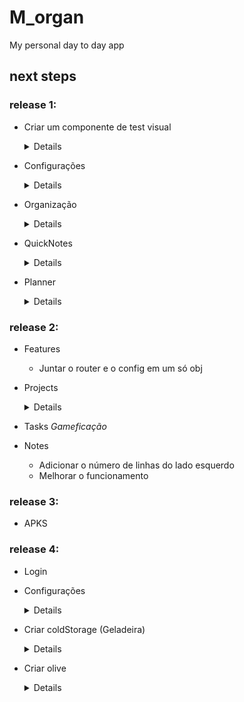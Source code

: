 # M_organ
My personal day to day app

## next steps

### release 1:
- Criar um componente de test visual
    <details>
    - ~Input~
    - ~Select~
    - ~Button~
    - ~Checkbox~
    - ~Date~
    - ~X (cancel)~
    - ~Card~
    - ~Titles~
    - ~Text~
    - Diálogos
    </details>


- Configurações
    <details>
    - ~Criar avisinhos~
    - ~No caso da plataforma estar rodando dentro de um ambiente de dev, automaticamente puxar o componente de tester, ter uma opção nas configs para puxar isso
    - ~Avisar que as informações são salvas apenas localmente~
    - ~Opção para retirar os avisos~
    - ~Método externo para adicionar avisos~
    - ~Novo padrão p/ botões de opções~
    - ~Colocar task e notes padrões~
    - ~Método de mostrar o coisa de teste~
    - ~Escrever em algum lugar os padrões aceitáveis para cada componente~
    - ~Expor configs padrões para o router e pegar ela nas configs:~
        - ~Gerar notes e tasks padrões~
        - ~Mudar o timing de html - md~

    - Bug das notes
    </details>


- Organização
    <details>
    - ~Better readme~
    - ~Limpar arquivos antigos~
    - ~Organizar os arquivos~
    - ~Novas fotos e nome de pacote e no header do navegador~
    </details>

- QuickNotes
    <details>
    - ~Object Reading Navbar~
    - ~Changing selected~
    - ~Replicating change in main screen~
    - ~Different notes~
    - ~Organization~

    - ~Salvar o HTML atual~
    - ~Get caret position every change~
    - ~Organização~
    - ~Loop por cada elemento~
    - ~Marcar a posição atual do caret~

    - ~Passar de html para texto simples, guardar isso~
    - ~Jogar as classes CSS~
    - ~Limpar as classes que não existem mais~
    - ~Change caret position to the marked~
    - ~Executar on start~
    - ~Não deixar sub repetir~
    - ~Só executar a função na linha atual~
    - ~Quando deleta o botão de adicionar some~
    - ~Postar as informações só a cada x segundos~
    - ~Criar novos folders e textos~
    
    - ~Mudar de p para uma tag de buttão-text~
    - ~Resolver os bugs quando é passado de html para md~
        - ~Primeira linha não ser div~
        - ~Criação de Divs multilinhas~
        - ~MD não ta trocando kkk~
        - ~Quando a pessoa apertar enter, salvar a posição do caret e trocar depois da func~
    - ~UX/UI~
    - Salvar a última data de modificação
    - Separar o quando o elemento é um sub repetido
    </details>


- Planner
    <details>
    - ~Show WeekBased - show what day of the week and entire week~
    - ~Show another week~
    - ~Show last 3 days~
    - ~Better UI~
    - ~Create an task~
    - ~Checking task~
    - ~Weekly Tasks~
    - ~Deleting Tasks~
    - ~Generating ID on create~
    - ~show only availables for that day~
    - ~Good color when everything is completed~
    - Mudar do padrão atual para real dates
        - Criar uma função para passar da realdate para um padrão legível (Deve ter algo já natural de js)
    - Organizar as funções
    - Tasks Unicas
    - Limite de data p/ tasks
    </details>

### release 2:

- Features
    - Juntar o router e o config em um só obj

- Projects
    <details>
    - Features e releases
    - Tasks para cada projeto
    - Data limite para essas coisas
    - *FUTURO* método da Olive mostrar esses dados em outros lugares
    </details>

- Tasks *Gameficação*

- Notes
    - Adicionar o número de linhas do lado esquerdo
    - Melhorar o funcionamento
### release 3:

- APKS

### release 4:

- Login

- Configurações
    <details>
    - Conexão com o Handler de erros
    - Qualquer async que possa dar erro jogar aqui
    </details>

- Criar coldStorage (Geladeira)
    <details>
    Um service escondidinho para ajudar no controle de array-id data type, por enquanto só para svelte e futuramente trazer ele como geral
    - Mudar o sistema atual para conectar com ele (como node package)
    - Dar a opção dele conectar com um backend, com troca de login e tals
    </details>

- Criar olive
    <details>
    UM BE para conexão com mongo
    - Sistema de login BEEEM seguro
    - Deixar o FE fazer o manage da maioria das coisas
    - Criação de regras para visualização de dados públicos
    - Otimizar esse de cima que sei que vai dar trabalho
    </details>